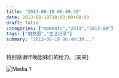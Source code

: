 ```yaml
---
title: "2013-08-19 06:49:39"
date: 2013-08-19T10:00:00+08:00
draft: false
categories: ["moments","2013","2013-08"]
tags: ["朋友圈","生活记录"]
summary: "2013-08-19 06:49:39..."
---
```


特别感谢昨晚姐妹们的给力。[亲亲]

![Media 1](/Moments/photos/2013-08-19/201308190649390.jpg)
